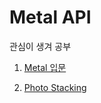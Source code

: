 # Metal API

관심이 생겨 공부

1. [Metal 입문](https://github.com/BOLTB0X/Metal-API/tree/main/HelloMetal_starter)
   <br/>

2. [Photo Stacking]()
